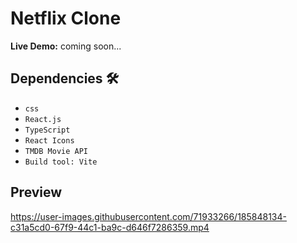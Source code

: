# Netflix Clone
**Live Demo:** coming soon... 


## Dependencies 🛠️

* `css`
* `React.js`
* `TypeScript`
* `React Icons`
* `TMDB Movie API`
* `Build tool: Vite`


## Preview


https://user-images.githubusercontent.com/71933266/185848134-c31a5cd0-67f9-44c1-ba9c-d646f7286359.mp4

